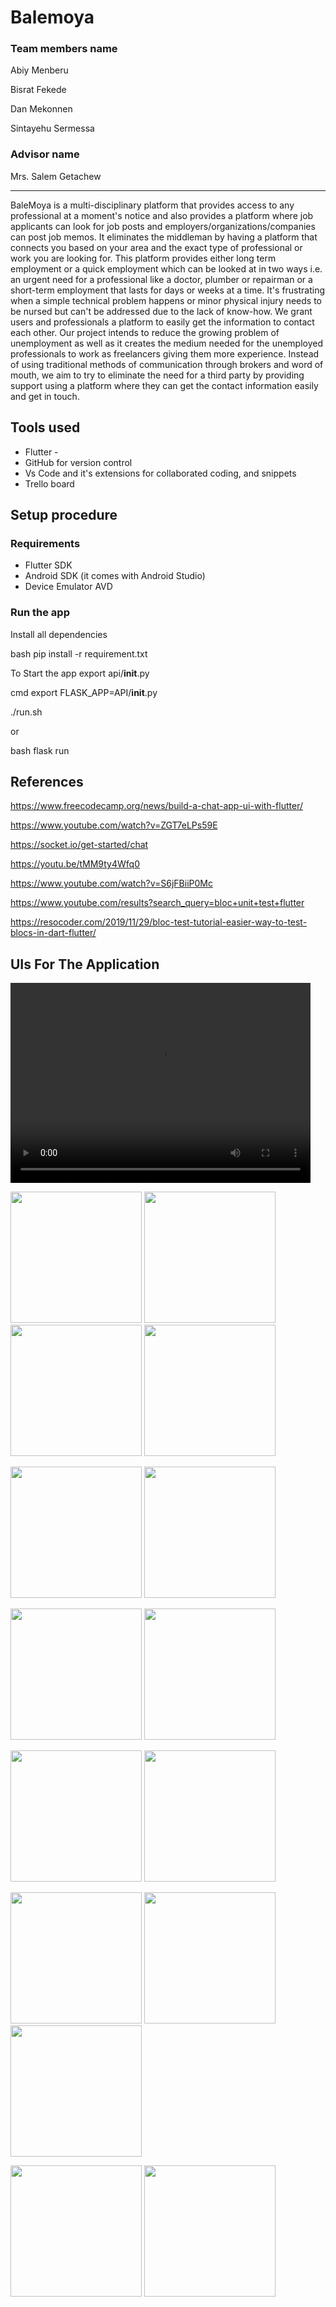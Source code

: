 # Balemoya

### Team members name

Abiy Menberu

Bisrat Fekede 

Dan Mekonnen

Sintayehu Sermessa

### Advisor name

Mrs. Salem Getachew

---

BaleMoya is a multi-disciplinary platform that provides access to any professional at a moment's notice and also provides a platform where job applicants can look for job posts and employers/organizations/companies can post job memos. It eliminates the middleman by having a platform that connects you based on your area and the exact type of professional or work you are looking for. This platform provides either long term employment or a quick employment which can be looked at in two ways i.e. an urgent need for a professional like a doctor, plumber or repairman or a short-term employment that lasts for days or weeks at a time. It's frustrating when a simple technical problem happens or minor physical injury needs to be nursed but can't be addressed due to the lack of know-how.  We grant users and professionals a platform to easily get the information to contact each other. Our project intends to reduce the growing problem of unemployment as well as it creates the medium needed for the unemployed professionals to work as freelancers giving them more experience. Instead of using traditional methods of communication through brokers and word of mouth, we aim to try to eliminate the need for a third party by providing support using a platform where they can get the contact information easily and get in touch.


## Tools used
- Flutter - 
- GitHub for version control
- Vs Code and it's extensions for collaborated coding, and snippets
- Trello board

## Setup procedure


### Requirements

- Flutter SDK
- Android SDK (it comes with Android Studio)
- Device Emulator AVD

### Run the app

Install all dependencies

bash
pip install -r requirement.txt


To Start the app
export api/**init**.py

cmd
export FLASK_APP=API/__init__.py



./run.sh


or

bash
flask run


## References
https://www.freecodecamp.org/news/build-a-chat-app-ui-with-flutter/

https://www.youtube.com/watch?v=ZGT7eLPs59E

https://socket.io/get-started/chat

https://youtu.be/tMM9ty4Wfq0

https://www.youtube.com/watch?v=S6jFBiiP0Mc

https://www.youtube.com/results?search_query=bloc+unit+test+flutter

https://resocoder.com/2019/11/29/bloc-test-tutorial-easier-way-to-test-blocs-in-dart-flutter/


## UIs For The Application

<video width="480" height="320" controls="controls">
  <source src="screenshots/introductionScreen.mp4" type="video/mp4">
</video>

<img src="screenshots/login.jpg" width="210"> <img src="screenshots/registerEmployee.jpg" width="210"> <img src="screenshots/registerEmployer.jpg" width="210"> <img src="screenshots/resetPassword.jpg" width="210"> 

<img src="screenshots/employeeHomeScreen.jpg" width="210"> <img src="screenshots/jobDetail.jpg" width="210"> 

<img src="screenshots/search.jpg" width="210"> <img src="screenshots/searchResults.jpg" width="210"> 

<img src="screenshots/bookmarks.jpg" width="210"> <img src="screenshots/createJobPosts.jpg" width="210"> 

<img src="screenshots/profileScreen1.jpg" width="210"> <img src="screenshots/profileScreen2.jpg" width="210"> <img src="screenshots/editPortfolio.jpg" width="210"> 

<img src="screenshots/employeeProfileView.jpg" width="210"> <img src="screenshots/employeeProfileViewReport.jpg" width="210"> 



